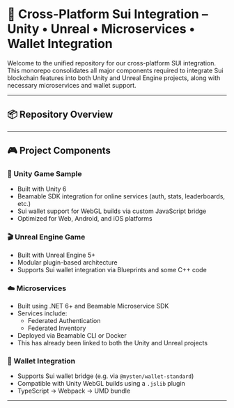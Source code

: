 # 🧩 Cross-Platform Sui Integration – Unity • Unreal • Microservices • Wallet Integration

Welcome to the unified repository for our cross-platform SUI integration. This monorepo consolidates all major components required to integrate Sui blockchain features into both Unity and Unreal Engine projects, along with necessary microservices and wallet support.

---

## 📦 Repository Overview

---

## 🎮 Project Components

### 🧠 Unity Game Sample
- Built with Unity 6
- Beamable SDK integration for online services (auth, stats, leaderboards, etc.)
- Sui wallet support for WebGL builds via custom JavaScript bridge
- Optimized for Web, Android, and iOS platforms

### 🎬 Unreal Engine Game
- Built with Unreal Engine 5+
- Modular plugin-based architecture
- Supports Sui wallet integration via Blueprints and some C++ code

### ☁️ Microservices
- Built using .NET 6+ and Beamable Microservice SDK
- Services include:
    - Federated Authentication
    - Federated Inventory
- Deployed via Beamable CLI or Docker
- This has already been linked to both the Unity and Unreal projects

### 🔐 Wallet Integration
- Supports Sui wallet bridge (e.g. via `@mysten/wallet-standard`)
- Compatible with Unity WebGL builds using a `.jslib` plugin
- TypeScript → Webpack → UMD bundle

---
